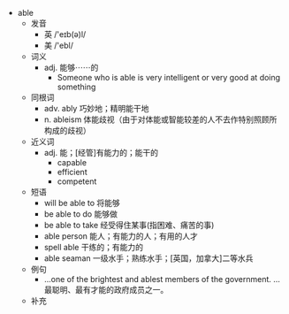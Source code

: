 - able
  - 发音
    - 英 /'eɪb(ə)l/
    - 美 /'ebl/
  - 词义
    - adj. 能够⋯⋯的
      - Someone who is able is very intelligent or very good at doing something
  - 同根词
    - adv. ably 巧妙地；精明能干地
    - n. ableism 体能歧视（由于对体能或智能较差的人不去作特别照顾所构成的歧视）
  - 近义词
    - adj. 能；[经管]有能力的；能干的
      - capable
      - efficient
      - competent
  - 短语
    - will be able to 将能够
    - be able to do 能够做
    - be able to take 经受得住某事(指困难、痛苦的事)
    - able person 能人；有能力的人；有用的人才
    - spell able 干练的；有能力的
    - able seaman 一级水手；熟练水手；[英国，加拿大]二等水兵
  - 例句
    - ...one of the brightest and ablest members of the government. …最聪明、最有才能的政府成员之一。
  - 补充